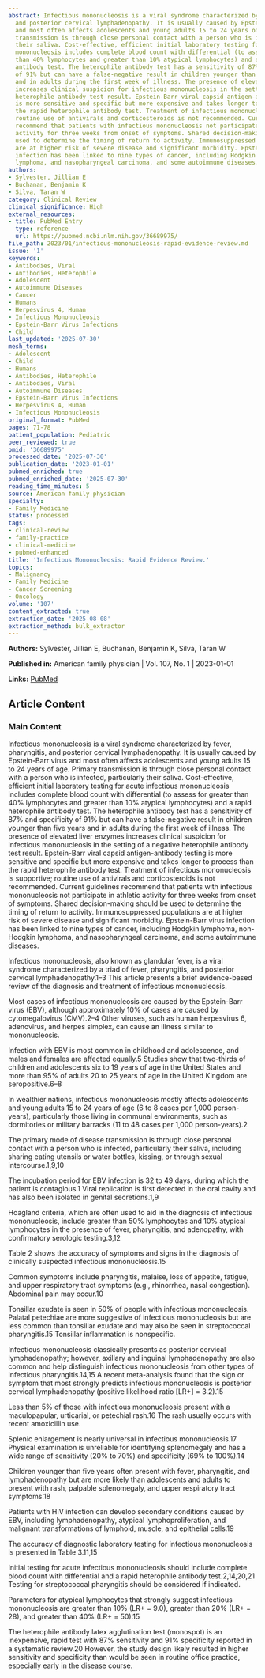 ```yaml
---
abstract: Infectious mononucleosis is a viral syndrome characterized by fever, pharyngitis,
  and posterior cervical lymphadenopathy. It is usually caused by Epstein-Barr virus
  and most often affects adolescents and young adults 15 to 24 years of age. Primary
  transmission is through close personal contact with a person who is infected, particularly
  their saliva. Cost-effective, efficient initial laboratory testing for acute infectious
  mononucleosis includes complete blood count with differential (to assess for greater
  than 40% lymphocytes and greater than 10% atypical lymphocytes) and a rapid heterophile
  antibody test. The heterophile antibody test has a sensitivity of 87% and specificity
  of 91% but can have a false-negative result in children younger than five years
  and in adults during the first week of illness. The presence of elevated liver enzymes
  increases clinical suspicion for infectious mononucleosis in the setting of a negative
  heterophile antibody test result. Epstein-Barr viral capsid antigen-antibody testing
  is more sensitive and specific but more expensive and takes longer to process than
  the rapid heterophile antibody test. Treatment of infectious mononucleosis is supportive;
  routine use of antivirals and corticosteroids is not recommended. Current guidelines
  recommend that patients with infectious mononucleosis not participate in athletic
  activity for three weeks from onset of symptoms. Shared decision-making should be
  used to determine the timing of return to activity. Immunosuppressed populations
  are at higher risk of severe disease and significant morbidity. Epstein-Barr virus
  infection has been linked to nine types of cancer, including Hodgkin lymphoma, non-Hodgkin
  lymphoma, and nasopharyngeal carcinoma, and some autoimmune diseases.
authors:
- Sylvester, Jillian E
- Buchanan, Benjamin K
- Silva, Taran W
category: Clinical Review
clinical_significance: High
external_resources:
- title: PubMed Entry
  type: reference
  url: https://pubmed.ncbi.nlm.nih.gov/36689975/
file_path: 2023/01/infectious-mononucleosis-rapid-evidence-review.md
issue: '1'
keywords:
- Antibodies, Viral
- Antibodies, Heterophile
- Adolescent
- Autoimmune Diseases
- Cancer
- Humans
- Herpesvirus 4, Human
- Infectious Mononucleosis
- Epstein-Barr Virus Infections
- Child
last_updated: '2025-07-30'
mesh_terms:
- Adolescent
- Child
- Humans
- Antibodies, Heterophile
- Antibodies, Viral
- Autoimmune Diseases
- Epstein-Barr Virus Infections
- Herpesvirus 4, Human
- Infectious Mononucleosis
original_format: PubMed
pages: 71-78
patient_population: Pediatric
peer_reviewed: true
pmid: '36689975'
processed_date: '2025-07-30'
publication_date: '2023-01-01'
pubmed_enriched: true
pubmed_enriched_date: '2025-07-30'
reading_time_minutes: 5
source: American family physician
specialty:
- Family Medicine
status: processed
tags:
- clinical-review
- family-practice
- clinical-medicine
- pubmed-enhanced
title: 'Infectious Mononucleosis: Rapid Evidence Review.'
topics:
- Malignancy
- Family Medicine
- Cancer Screening
- Oncology
volume: '107'
content_extracted: true
extraction_date: '2025-08-08'
extraction_method: bulk_extractor
---
```


**Authors:** Sylvester, Jillian E, Buchanan, Benjamin K, Silva, Taran W

**Published in:** American family physician | Vol. 107, No. 1 | 2023-01-01

**Links:** [PubMed](https://pubmed.ncbi.nlm.nih.gov/36689975/)


## Article Content


### Main Content


Infectious mononucleosis is a viral syndrome characterized by fever, pharyngitis, and posterior cervical lymphadenopathy. It is usually caused by Epstein-Barr virus and most often affects adolescents and young adults 15 to 24 years of age. Primary transmission is through close personal contact with a person who is infected, particularly their saliva. Cost-effective, efficient initial laboratory testing for acute infectious mononucleosis includes complete blood count with differential (to assess for greater than 40% lymphocytes and greater than 10% atypical lymphocytes) and a rapid heterophile antibody test. The heterophile antibody test has a sensitivity of 87% and specificity of 91% but can have a false-negative result in children younger than five years and in adults during the first week of illness. The presence of elevated liver enzymes increases clinical suspicion for infectious mononucleosis in the setting of a negative heterophile antibody test result. Epstein-Barr viral capsid antigen-antibody testing is more sensitive and specific but more expensive and takes longer to process than the rapid heterophile antibody test. Treatment of infectious mononucleosis is supportive; routine use of antivirals and corticosteroids is not recommended. Current guidelines recommend that patients with infectious mononucleosis not participate in athletic activity for three weeks from onset of symptoms. Shared decision-making should be used to determine the timing of return to activity. Immunosuppressed populations are at higher risk of severe disease and significant morbidity. Epstein-Barr virus infection has been linked to nine types of cancer, including Hodgkin lymphoma, non-Hodgkin lymphoma, and nasopharyngeal carcinoma, and some autoimmune diseases.

Infectious mononucleosis, also known as glandular fever, is a viral syndrome characterized by a triad of fever, pharyngitis, and posterior cervical lymphadenopathy.1–3 This article presents a brief evidence-based review of the diagnosis and treatment of infectious mononucleosis.

Most cases of infectious mononucleosis are caused by the Epstein-Barr virus (EBV), although approximately 10% of cases are caused by cytomegalovirus (CMV).2–4 Other viruses, such as human herpesvirus 6, adenovirus, and herpes simplex, can cause an illness similar to mononucleosis.

Infection with EBV is most common in childhood and adolescence, and males and females are affected equally.5 Studies show that two-thirds of children and adolescents six to 19 years of age in the United States and more than 95% of adults 20 to 25 years of age in the United Kingdom are seropositive.6–8

In wealthier nations, infectious mononucleosis mostly affects adolescents and young adults 15 to 24 years of age (6 to 8 cases per 1,000 person-years), particularly those living in communal environments, such as dormitories or military barracks (11 to 48 cases per 1,000 person-years).2

The primary mode of disease transmission is through close personal contact with a person who is infected, particularly their saliva, including sharing eating utensils or water bottles, kissing, or through sexual intercourse.1,9,10

The incubation period for EBV infection is 32 to 49 days, during which the patient is contagious.1 Viral replication is first detected in the oral cavity and has also been isolated in genital secretions.1,9

Hoagland criteria, which are often used to aid in the diagnosis of infectious mononucleosis, include greater than 50% lymphocytes and 10% atypical lymphocytes in the presence of fever, pharyngitis, and adenopathy, with confirmatory serologic testing.3,12

Table 2 shows the accuracy of symptoms and signs in the diagnosis of clinically suspected infectious mononucleosis.15

Common symptoms include pharyngitis, malaise, loss of appetite, fatigue, and upper respiratory tract symptoms (e.g., rhinorrhea, nasal congestion). Abdominal pain may occur.10

Tonsillar exudate is seen in 50% of people with infectious mononucleosis. Palatal petechiae are more suggestive of infectious mononucleosis but are less common than tonsillar exudate and may also be seen in streptococcal pharyngitis.15 Tonsillar inflammation is nonspecific.

Infectious mononucleosis classically presents as posterior cervical lymphadenopathy; however, axillary and inguinal lymphadenopathy are also common and help distinguish infectious mononucleosis from other types of infectious pharyngitis.14,15 A recent meta-analysis found that the sign or symptom that most strongly predicts infectious mononucleosis is posterior cervical lymphadenopathy (positive likelihood ratio [LR+] = 3.2).15

Less than 5% of those with infectious mononucleosis present with a maculopapular, urticarial, or petechial rash.16 The rash usually occurs with recent amoxicillin use.

Splenic enlargement is nearly universal in infectious mononucleosis.17 Physical examination is unreliable for identifying splenomegaly and has a wide range of sensitivity (20% to 70%) and specificity (69% to 100%).14

Children younger than five years often present with fever, pharyngitis, and lymphadenopathy but are more likely than adolescents and adults to present with rash, palpable splenomegaly, and upper respiratory tract symptoms.18

Patients with HIV infection can develop secondary conditions caused by EBV, including lymphadenopathy, atypical lymphoproliferation, and malignant transformations of lymphoid, muscle, and epithelial cells.19

The accuracy of diagnostic laboratory testing for infectious mononucleosis is presented in Table 3.11,15

Initial testing for acute infectious mononucleosis should include complete blood count with differential and a rapid heterophile antibody test.2,14,20,21 Testing for streptococcal pharyngitis should be considered if indicated.

Parameters for atypical lymphocytes that strongly suggest infectious mononucleosis are greater than 10% (LR+ = 9.0), greater than 20% (LR+ = 28), and greater than 40% (LR+ = 50).15

The heterophile antibody latex agglutination test (monospot) is an inexpensive, rapid test with 87% sensitivity and 91% specificity reported in a systematic review.20 However, the study design likely resulted in higher sensitivity and specificity than would be seen in routine office practice, especially early in the disease course.